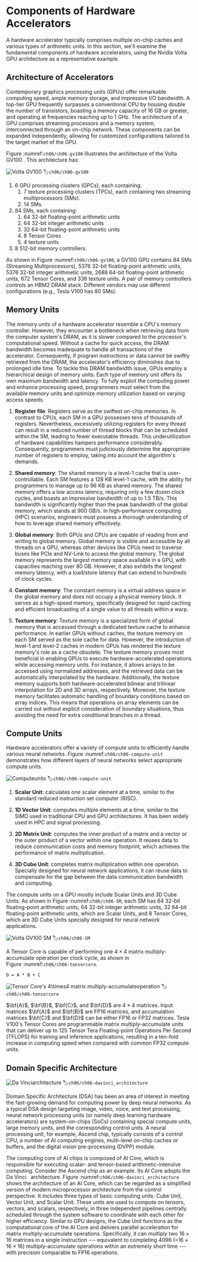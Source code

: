 # Components of Hardware Accelerators

A hardware accelerator typically comprises multiple on-chip caches and
various types of arithmetic units. In this section, we'll examine the
fundamental components of hardware accelerators, using the Nvidia Volta
GPU architecture as a representative example.

## Architecture of Accelerators

Contemporary graphics processing units (GPUs) offer remarkable computing
speed, ample memory storage, and impressive I/O bandwidth. A top-tier
GPU frequently surpasses a conventional CPU by housing double the number
of transistors, boasting a memory capacity of 16 GB or greater, and
operating at frequencies reaching up to 1 GHz. The architecture of a GPU
comprises streaming processors and a memory system, interconnected
through an on-chip network. These components can be expanded
independently, allowing for customized configurations tailored to the
target market of the GPU.

Figure :numref:`ch06/ch06-gv100` illustrates the architecture of the
Volta GV100 . This architecture has:

![Volta GV100](../img/ch06/V100.png)
:label:`ch06/ch06-gv100`

1.  6 GPU processing clusters (GPCs), each containing:
    1.  7 texture processing clusters (TPCs), each containing two
        streaming multiprocessors (SMs).
    2.  14 SMs.
2.  84 SMs, each containing:
    1.  64 32-bit floating-point arithmetic units
    2.  64 32-bit integer arithmetic units
    3.  32 64-bit floating-point arithmetic units
    4.  8 Tensor Cores
    5.  4 texture units
3.  8 512-bit memory controllers.

As shown in Figure :numref:`ch06/ch06-gv100`, a GV100 GPU contains 84 SMs (Streaming
Multiprocessors), 5376 32-bit floating-point arithmetic units, 5376
32-bit integer arithmetic units, 2688 64-bit floating-point arithmetic
units, 672 Tensor Cores, and 336 texture units. A pair of memory
controllers controls an HBM2 DRAM stack. Different vendors may use
different configurations (e.g., Tesla V100 has 80 SMs).

## Memory Units

The memory units of a hardware accelerator resemble a CPU's memory
controller. However, they encounter a bottleneck when retrieving data
from the computer system's DRAM, as it is slower compared to the
processor's computational speed. Without a cache for quick access, the
DRAM bandwidth becomes inadequate to handle all transactions of the
accelerator. Consequently, if program instructions or data cannot be
swiftly retrieved from the DRAM, the accelerator's efficiency diminishes
due to prolonged idle time. To tackle this DRAM bandwidth issue, GPUs
employ a hierarchical design of memory units. Each type of memory unit
offers its own maximum bandwidth and latency. To fully exploit the
computing power and enhance processing speed, programmers must select
from the available memory units and optimize memory utilization based on
varying access speeds.

1.  **Register file**: Registers serve as the swiftest on-chip memories.
    In contrast to CPUs, each SM in a GPU possesses tens of thousands of
    registers. Nevertheless, excessively utilizing registers for every
    thread can result in a reduced number of thread blocks that can be
    scheduled within the SM, leading to fewer executable threads. This
    underutilization of hardware capabilities hampers performance
    considerably. Consequently, programmers must judiciously determine
    the appropriate number of registers to employ, taking into account
    the algorithm's demands.

2.  **Shared memory**: The shared memory is a level-1 cache that is
    user-controllable. Each SM features a 128 KB level-1 cache, with the
    ability for programmers to manage up to 96 KB as shared memory. The
    shared memory offers a low access latency, requiring only a few
    dozen clock cycles, and boasts an impressive bandwidth of up to 1.5
    TB/s. This bandwidth is significantly higher than the peak bandwidth
    of the global memory, which stands at 900 GB/s. In high-performance
    computing (HPC) scenarios, engineers must possess a thorough
    understanding of how to leverage shared memory effectively.

3.  **Global memory**: Both GPUs and CPUs are capable of reading from
    and writing to global memory. Global memory is visible and
    accessible by all threads on a GPU, whereas other devices like CPUs
    need to traverse buses like PCIe and NV-Link to access the global
    memory. The global memory represents the largest memory space
    available in a GPU, with capacities reaching over 80 GB. However, it
    also exhibits the longest memory latency, with a load/store latency
    that can extend to hundreds of clock cycles.

4.  **Constant memory**: The constant memory is a virtual address space
    in the global memory and does not occupy a physical memory block. It
    serves as a high-speed memory, specifically designed for rapid
    caching and efficient broadcasting of a single value to all threads
    within a warp.

5.  **Texture memory**: Texture memory is a specialized form of global
    memory that is accessed through a dedicated texture cache to enhance
    performance. In earlier GPUs without caches, the texture memory on
    each SM served as the sole cache for data. However, the introduction
    of level-1 and level-2 caches in modern GPUs has rendered the
    texture memory's role as a cache obsolete. The texture memory proves
    most beneficial in enabling GPUs to execute hardware-accelerated
    operations while accessing memory units. For instance, it allows
    arrays to be accessed using normalized addresses, and the retrieved
    data can be automatically interpolated by the hardware.
    Additionally, the texture memory supports both hardware-accelerated
    bilinear and trilinear interpolation for 2D and 3D arrays,
    respectively. Moreover, the texture memory facilitates automatic
    handling of boundary conditions based on array indices. This means
    that operations on array elements can be carried out without
    explicit consideration of boundary situations, thus avoiding the
    need for extra conditional branches in a thread.

## Compute Units

Hardware accelerators offer a variety of compute units to efficiently
handle various neural networks.
Figure :numref:`ch06/ch06-compute-unit` demonstrates how different
layers of neural networks select appropriate compute units.

![Computeunits](../img/ch06/compute_unit.png)
:label:`ch06/ch06-compute-unit`

1.  **Scalar Unit**: calculates one scalar element at a time, similar to
    the standard reduced instruction set computer (RISC).

2.  **1D Vector Unit**: computes multiple elements at a time, similar to
    the SIMD used in traditional CPU and GPU architectures. It has been
    widely used in HPC and signal processing.

3.  **2D Matrix Unit**: computes the inner product of a matrix and a
    vector or the outer product of a vector within one operation. It
    reuses data to reduce communication costs and memory footprint,
    which achieves the performance of matrix multiplication.

4.  **3D Cube Unit**: completes matrix multiplication within one
    operation. Specially designed for neural network applications, it
    can reuse data to compensate for the gap between the data
    communication bandwidth and computing.

The compute units on a GPU mostly include Scalar Units and 3D Cube
Units. As shown in Figure :numref:`ch06/ch06-SM`, each SM has 64 32-bit floating-point
arithmetic units, 64 32-bit integer arithmetic units, 32 64-bit
floating-point arithmetic units, which are Scalar Units, and 8 Tensor
Cores, which are 3D Cube Units specially designed for neural network
applications.

![Volta GV100 SM](../img/ch06/SM.png)
:label:`ch06/ch06-SM`

A Tensor Core is capable of performing one $4\times4$ matrix
multiply-accumulate operation per clock cycle, as shown in
Figure :numref:`ch06/ch06-tensorcore`.

```
D = A * B + C
```

![Tensor Core's $4\times4$ matrix multiply-accumulateoperation](../img/ch06/tensor_core.png)
:label:`ch06/ch06-tensorcore`

$\bf{A}$, $\bf{B}$, $\bf{C}$, and $\bf{D}$ are $4\times4$ matrices.
Input matrices $\bf{A}$ and $\bf{B}$ are FP16 matrices, and accumulation
matrices $\bf{C}$ and $\bf{D}$ can be either FP16 or FP32 matrices.
Tesla V100's Tensor Cores are programmable matrix multiply-accumulate
units that can deliver up to 125 Tensor Tera Floating-point Operations
Per Second (TFLOPS) for training and inference applications, resulting
in a ten-fold increase in computing speed when compared with common FP32
compute units.

## Domain Specific Architecture

![Da Vinciarchitecture](../img/ch06/davinci_architecture.png)
:label:`ch06/ch06-davinci_architecture`

Domain Specific Architecture (DSA) has been an area of interest in
meeting the fast-growing demand for computing power by deep neural
networks. As a typical DSA design targeting image, video, voice, and
text processing, neural network processing units (or namely deep
learning hardware accelerators) are system-on-chips (SoCs) containing
special compute units, large memory units, and the corresponding control
units. A neural processing unit, for example, Ascend chip, typically
consists of a control CPU, a number of AI computing engines, multi-level
on-chip caches or buffers, and the digital vision pre-processing (DVPP)
module.

The computing core of AI chips is composed of AI Core, which is
responsible for executing scalar- and tensor-based arithmetic-intensive
computing. Consider the Ascend chip as an example. Its AI Core adopts
the Da Vinci   architecture.
Figure :numref:`ch06/ch06-davinci_architecture` shows the architecture
of an AI Core, which can be regarded as a simplified version of modern
microprocessor architecture from the control perspective. It includes
three types of basic computing units: Cube Unit, Vector Unit, and Scalar
Unit. These units are used to compute on tensors, vectors, and scalars,
respectively, in three independent pipelines centrally scheduled through
the system software to coordinate with each other for higher efficiency.
Similar to GPU designs, the Cube Unit functions as the computational
core of the AI Core and delivers parallel acceleration for matrix
multiply-accumulate operations. Specifically, it can multiply two
$16\times16$ matrices in a single instruction --- equivalent to
completing 4096 (=$16\times16\times16$) multiply-accumulate operations
within an extremely short time --- with precision comparable to FP16
operations.
